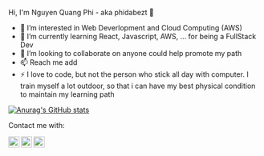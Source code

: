 Hi, I'm Nguyen Quang Phi - aka phidabezt 👋

- 👀 I’m interested in Web Deverlopment and Cloud Computing (AWS)
- 🌱 I’m currently learning React, Javascript, AWS, ... for being a FullStack Dev
- 💞️ I’m looking to collaborate on anyone could help promote my path
- 📫 Reach me add
- ⚡ I love to code, but not the person who stick all day with computer. 
     I train myself a lot outdoor, so that i can have my best physical condition to maintain my learning path
     
[![Anurag's GitHub stats](https://github-readme-stats.vercel.app/api?username=phidabezt)](https://github.com/phidabezt/github-readme-stats)

Contact me with:

<a target="_blank" href="https://www.facebook.com/profile.php?id=100005973827104">
  <img align="left" alt="Facebook" width="22px" src="https://cdn.jsdelivr.net/npm/simple-icons@v3/icons/facebook.svg" />
</a>

<a target="_blank" href="https://www.instagram.com/ary.clenio/">
  <img align="left" alt="Instagram" width="22px" src="https://cdn.jsdelivr.net/npm/simple-icons@v3/icons/instagram.svg" />
</a>

<a target="_blank" href="mailto:quangphi1231@gmail.com">
  <img align="left" alt="Gmail" width="22px" src="https://cdn.jsdelivr.net/npm/simple-icons@v3/icons/gmail.svg" />
</a>

                                                                                                                     
